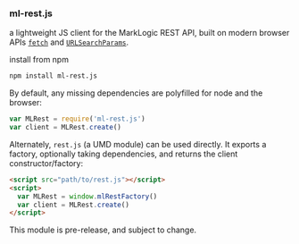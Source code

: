 ### ml-rest.js

a lightweight JS client for the MarkLogic REST API, built on modern browser APIs [`fetch`](https://developer.mozilla.org/en-US/docs/Web/API/Fetch_API) and [`URLSearchParams`](https://developer.mozilla.org/en-US/docs/Web/API/URLSearchParams).

install from npm

```sh
npm install ml-rest.js
```

By default, any missing dependencies are polyfilled for node and the browser:

```js
var MLRest = require('ml-rest.js')
var client = MLRest.create()
```

Alternately, `rest.js` (a UMD module) can be used directly. It exports a factory, optionally taking dependencies, and returns the client constructor/factory:

```html
<script src="path/to/rest.js"></script>
<script>
  var MLRest = window.mlRestFactory()
  var client = MLRest.create()
</script>
```

This module is pre-release, and subject to change.
